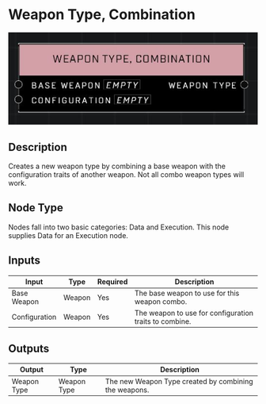 # Weapon Type, Combination
![](../../../.gitbook/assets/weapon-type-combination.JPG)

## Description
Creates a new weapon type by combining a base weapon with the configuration traits of another weapon. Not all combo weapon types will work.

## Node Type
Nodes fall into two basic categories: Data and Execution. This node supplies Data for an Execution node.

## Inputs
| Input | Type | Required | Description |
|------------------|------------------|----------|--------------------------------------------------------------|
| Base Weapon | Weapon | Yes | The base weapon to use for this weapon combo. |
| Configuration | Weapon | Yes | The weapon to use for configuration traits to combine. |

## Outputs
| Output | Type | Description |
|------------------|------------------|--------------------------------------------------------------|
| Weapon Type | Weapon Type | The new Weapon Type created by combining the weapons. |